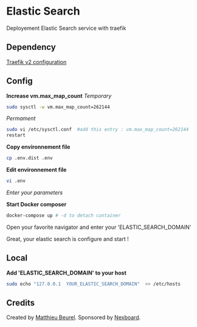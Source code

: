 # Elastic Search

Deployement Elastic Search service with traefik

## Dependency

[Traefik v2 configuration](https://github.com/mbeurel/traefik)

## Config

**Increase vm.max_map_count**
_Temporary_
```bash
sudo sysctl -w vm.max_map_count=262144 
```
_Permament_
```bash
sudo vi /etc/sysctl.conf  #add this entry : vm.max_map_count=262144
restart
```


**Copy environnement file**
```bash
cp .env.dist .env
```

**Edit environnement file**
```bash
vi .env
```
_Enter your parameters_

**Start Docker composer**
```bash
docker-compose up # -d to detach container
```

Open your favorite navigator and enter your 'ELASTIC_SEARCH_DOMAIN'

Great, your elastic search is configure and start !

## Local

**Add 'ELASTIC_SEARCH_DOMAIN' to your host**
```bash
sudo echo "127.0.0.1  YOUR_ELASTIC_SEARCH_DOMAIN"  >> /etc/hosts
```

## Credits

Created by [Matthieu Beurel](https://www.mbeurel.com). Sponsored by [Nexboard](https://www.nexboard.fr).